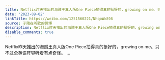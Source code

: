 ```yaml
---
title: Netflix昨天推出的海贼王真人版One Piece拍得真的挺好的，growing on me。只不过全英语阵容听着有点奇怪。
date: '2023-09-02'
linkTitle: https://weibo.com/1251560221/NhqoWk898
source: 子陵在听歌的微博
description: Netflix昨天推出的海贼王真人版One Piece拍得真的挺好的，growing on me。只不过全英语阵容听着有点奇怪。  ...
disable_comments: true
---
```

Netflix昨天推出的海贼王真人版One Piece拍得真的挺好的，growing on me。只不过全英语阵容听着有点奇怪。  ...